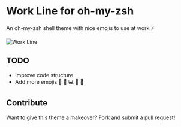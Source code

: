 # Work Line for oh-my-zsh
An oh-my-zsh shell theme with nice emojis to use at work ⚡️

![Work Line](https://raw.githubusercontent.com/afnizarnur/work-line/master/images/work-line.gif)

## TODO
- Improve code structure
- Add more emojis 💪 👩‍ 💻 👨‍ 💼

## Contribute
Want to give this theme a makeover? Fork and submit a pull request!
